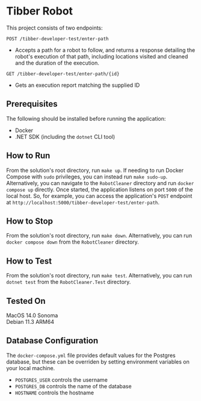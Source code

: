 # Tibber Robot

This project consists of two endpoints:

`POST /tibber-developer-test/enter-path`

* Accepts a path for a robot to follow, and returns a response detailing the robot's execution of that path, including locations visited and cleaned and the duration of the execution.

`GET /tibber-developer-test/enter-path/{id}`

* Gets an execution report matching the supplied ID

## Prerequisites
The following should be installed before running the application:
* Docker
* .NET SDK (including the `dotnet` CLI tool)

## How to Run
From the solution's root directory, run `make up`. If needing to run Docker Compose with `sudo` privileges, you can instead run `make sudo-up`. Alternatively, you can navigate to the `RobotCleaner` directory and run `docker compose up` directly.
Once started, the application listens on port `5000` of the local host. So, for example, you can access the application's `POST` endpoint at `http://localhost:5000/tibber-developer-test/enter-path`.

## How to Stop
From the solution's root directory, run `make down`. Alternatively, you can run `docker compose down` from the `RobotCleaner` directory.

## How to Test
From the solution's root directory, run `make test`. Alternatively, you can run `dotnet test` from the `RobotCleaner.Test` directory.

## Tested On
MacOS 14.0 Sonoma
<br>
Debian 11.3 ARM64

## Database Configuration
The `docker-compose.yml` file provides default values for the Postgres database, but these can be overriden by setting environment variables on your local machine.
* `POSTGRES_USER` controls the username
* `POSTGRES_DB` controls the name of the database
* `HOSTNAME` controls the hostname